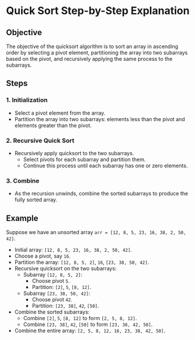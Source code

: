 # Quick Sort Step-by-Step Explanation

## Objective
The objective of the quicksort algorithm is to sort an array in ascending order by selecting a pivot element, partitioning the array into two subarrays based on the pivot, and recursively applying the same process to the subarrays.

## Steps

### 1. Initialization
- Select a pivot element from the array.
- Partition the array into two subarrays: elements less than the pivot and elements greater than the pivot.

### 2. Recursive Quick Sort
- Recursively apply quicksort to the two subarrays.
  - Select pivots for each subarray and partition them.
  - Continue this process until each subarray has one or zero elements.

### 3. Combine
- As the recursion unwinds, combine the sorted subarrays to produce the fully sorted array.

## Example
Suppose we have an unsorted array `arr = [12, 8, 5, 23, 16, 38, 2, 50, 42]`.

- Initial array: `[12, 8, 5, 23, 16, 38, 2, 50, 42]`.
- Choose a pivot, say `16`.
- Partition the array: `[12, 8, 5, 2]`, `16`, `[23, 38, 50, 42]`.
- Recursive quicksort on the two subarrays:
  - Subarray `[12, 8, 5, 2]`:
    - Choose pivot `5`.
    - Partition: `[2]`, `5`, `[8, 12]`.
  - Subarray `[23, 38, 50, 42]`:
    - Choose pivot `42`.
    - Partition: `[23, 38]`, `42`, `[50]`.
- Combine the sorted subarrays:
  - Combine `[2]`, `5`, `[8, 12]` to form `[2, 5, 8, 12]`.
  - Combine `[23, 38]`, `42`, `[50]` to form `[23, 38, 42, 50]`.
- Combine the entire array: `[2, 5, 8, 12, 16, 23, 38, 42, 50]`.